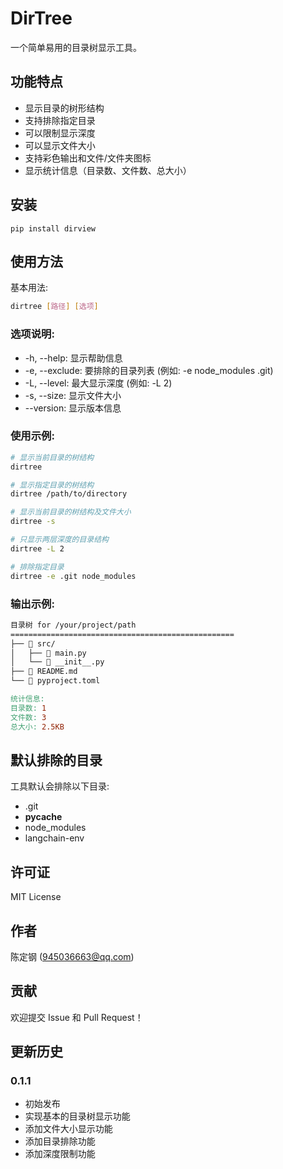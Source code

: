 # DirTree

一个简单易用的目录树显示工具。

## 功能特点

- 显示目录的树形结构
- 支持排除指定目录
- 可以限制显示深度
- 可以显示文件大小
- 支持彩色输出和文件/文件夹图标
- 显示统计信息（目录数、文件数、总大小）

## 安装

```shell
pip install dirview
```

## 使用方法

基本用法:

```bash
dirtree [路径] [选项]
```

### 选项说明:

- -h, --help: 显示帮助信息
- -e, --exclude: 要排除的目录列表 (例如: -e node_modules .git)
- -L, --level: 最大显示深度 (例如: -L 2)
- -s, --size: 显示文件大小
- --version: 显示版本信息

### 使用示例:

```bash
# 显示当前目录的树结构
dirtree

# 显示指定目录的树结构
dirtree /path/to/directory

# 显示当前目录的树结构及文件大小
dirtree -s

# 只显示两层深度的目录结构
dirtree -L 2

# 排除指定目录
dirtree -e .git node_modules
```

### 输出示例:

```makefile
目录树 for /your/project/path
==================================================
├── 📁 src/
│   ├── 📄 main.py
│   └── 📄 __init__.py
├── 📄 README.md
└── 📄 pyproject.toml

统计信息:
目录数: 1
文件数: 3
总大小: 2.5KB
```

## 默认排除的目录

工具默认会排除以下目录:

- .git
- __pycache__
- node_modules
- langchain-env

## 许可证

MIT License

## 作者

陈定钢 ([945036663@qq.com](mailto:945036663@qq.com))

## 贡献

欢迎提交 Issue 和 Pull Request！

## 更新历史

### 0.1.1

- 初始发布
- 实现基本的目录树显示功能
- 添加文件大小显示功能
- 添加目录排除功能
- 添加深度限制功能